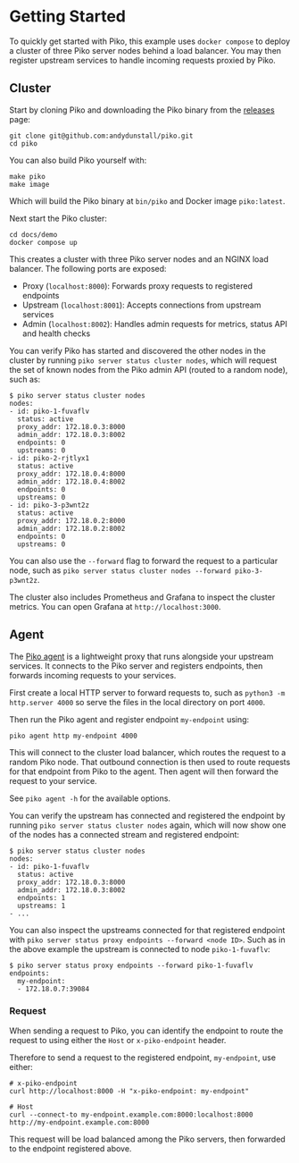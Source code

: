 # Getting Started

To quickly get started with Piko, this example uses `docker compose` to deploy
a cluster of three Piko server nodes behind a load balancer. You may then
register upstream services to handle incoming requests proxied by Piko.

## Cluster

Start by cloning Piko and downloading the Piko binary from the
[releases](https://github.com/andydunstall/piko/releases) page:
```shell
git clone git@github.com:andydunstall/piko.git
cd piko
```

You can also build Piko yourself with:
```shell
make piko
make image
```
Which will build the Piko binary at `bin/piko` and Docker image `piko:latest`.

Next start the Piko cluster:
```shell
cd docs/demo
docker compose up
```

This creates a cluster with three Piko server nodes and an NGINX load balancer.
The following ports are exposed:
* Proxy (`localhost:8000`): Forwards proxy requests to registered endpoints
* Upstream (`localhost:8001`): Accepts connections from upstream services
* Admin (`localhost:8002`): Handles admin requests for metrics, status API
and health checks

You can verify Piko has started and discovered the other nodes in the cluster
by running `piko server status cluster nodes`, which will request the set of
known nodes from the Piko admin API (routed to a random node), such as:
```
$ piko server status cluster nodes
nodes:
- id: piko-1-fuvaflv
  status: active
  proxy_addr: 172.18.0.3:8000
  admin_addr: 172.18.0.3:8002
  endpoints: 0
  upstreams: 0
- id: piko-2-rjtlyx1
  status: active
  proxy_addr: 172.18.0.4:8000
  admin_addr: 172.18.0.4:8002
  endpoints: 0
  upstreams: 0
- id: piko-3-p3wnt2z
  status: active
  proxy_addr: 172.18.0.2:8000
  admin_addr: 172.18.0.2:8002
  endpoints: 0
  upstreams: 0
```

You can also use the `--forward` flag to forward the request to a particular
node, such as `piko server status cluster nodes --forward piko-3-p3wnt2z`.

The cluster also includes Prometheus and Grafana to inspect the cluster
metrics. You can open Grafana at `http://localhost:3000`.

## Agent

The [Piko agent](./agent/agent.md) is a lightweight proxy that runs alongside
your upstream services. It connects to the Piko server and registers endpoints,
then forwards incoming requests to your services.

First create a local HTTP server to forward requests to, such as
`python3 -m http.server 4000` so serve the files in the local directory on port
`4000`.

Then run the Piko agent and register endpoint `my-endpoint` using:
```shell
piko agent http my-endpoint 4000
```

This will connect to the cluster load balancer, which routes the request to
a random Piko node. That outbound connection is then used to route requests
for that endpoint from Piko to the agent. Then agent will then forward the
request to your service.

See `piko agent -h` for the available options.

You can verify the upstream has connected and registered the endpoint by
running `piko server status cluster nodes` again, which will now show one of
the nodes has a connected stream and registered endpoint:
```
$ piko server status cluster nodes
nodes:
- id: piko-1-fuvaflv
  status: active
  proxy_addr: 172.18.0.3:8000
  admin_addr: 172.18.0.3:8002
  endpoints: 1
  upstreams: 1
- ...
```

You can also inspect the upstreams connected for that registered endpoint with
`piko server status proxy endpoints --forward <node ID>`. Such as in the above
example the upstream is connected to node `piko-1-fuvaflv`:
```
$ piko server status proxy endpoints --forward piko-1-fuvaflv
endpoints:
  my-endpoint:
  - 172.18.0.7:39084
```

### Request

When sending a request to Piko, you can identify the endpoint to route the
request to using either the `Host` or `x-piko-endpoint` header.

Therefore to send a request to the registered endpoint, `my-endpoint`, use
either:
```shell
# x-piko-endpoint
curl http://localhost:8000 -H "x-piko-endpoint: my-endpoint"

# Host
curl --connect-to my-endpoint.example.com:8000:localhost:8000 http://my-endpoint.example.com:8000
```

This request will be load balanced among the Piko servers, then forwarded to
the endpoint registered above.
